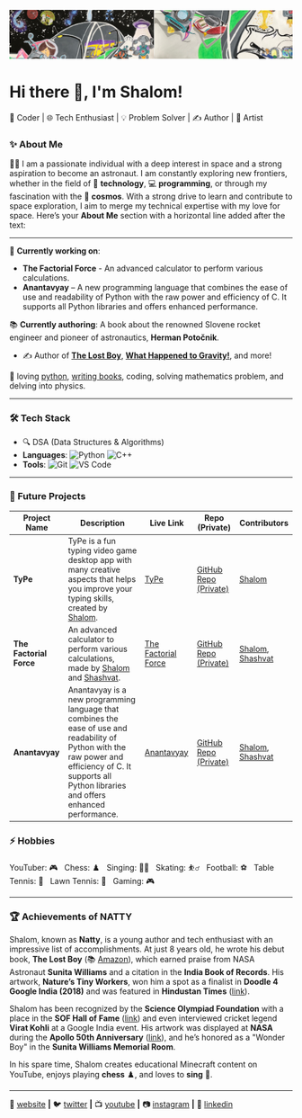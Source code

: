 [![bg][banner]][website]

# Hi there 👋, I'm Shalom!
🚀 Coder | 🌐 Tech Enthusiast | 💡 Problem Solver | ✍️ Author | 🎨 Artist

### ✨ About Me

 👨‍🚀 I am a passionate individual with a deep interest in space and a strong aspiration to become an astronaut. I am constantly exploring new frontiers, whether in the field of 🚀 **technology**, 💻 **programming**, or through my fascination with the 🌌 **cosmos**. With a strong drive to learn and contribute to space exploration, I aim to merge my technical expertise with my love for space.
Here’s your **About Me** section with a horizontal line added after the text:

---

🔧 **Currently working on**:  
- **The Factorial Force** - An advanced calculator to perform various calculations.  
- **Anantavyay** – A new programming language that combines the ease of use and readability of Python with the raw power and efficiency of C. It supports all Python libraries and offers enhanced performance.

📚 **Currently authoring**: A book about the renowned Slovene rocket engineer and pioneer of astronautics, **Herman Potočnik**.


- ✍️ Author of [**The Lost Boy**](https://www.amazon.com/Lost-Boy-great-adventure/dp/1656927888), [**What Happened to Gravity!**](https://www.amazon.com/WHAT-HAPPENED-GRAVITY-Shalom-Keshet/dp/B0B4BXRMZ2), and more!

💜 loving [python][python], [writing books][writing books], coding, solving mathematics problem, and delving into physics.

---

### 🛠 Tech Stack
- 🔍 DSA (Data Structures & Algorithms)
- **Languages**: ![Python](https://img.shields.io/badge/-Python-3776AB?logo=python&logoColor=white) ![C++](https://img.shields.io/badge/-C++-00599C?logo=cplusplus&logoColor=white)
- **Tools**: ![Git](https://img.shields.io/badge/-Git-F05032?logo=git&logoColor=white) ![VS Code](https://img.shields.io/badge/-VS_Code-007ACC?logo=visualstudiocode&logoColor=white)


---

### 🚀 Future Projects  

| **Project Name**           | **Description**                                                                                                                                                                                   | **Live Link**                                                                                             | **Repo (Private)**                                                                                                         | **Contributors**                                                                 |
|----------------------------|---------------------------------------------------------------------------------------------------------------------------------------------------------------------------------------------------|------------------------------------------------------------------------------------------------------------|-----------------------------------------------------------------------------------------------------------------------------|----------------------------------------------------------------------------------|
| **TyPe**                   | TyPe is a fun typing video game desktop app with many creative aspects that helps you improve your typing skills, created by [Shalom](https://github.com/shalomkeshet).                           | [TyPe](https://game-type.vercel.app/)                                                                     | [GitHub Repo (Private)](https://github.com/shalomkeshet/TyPe)                                                              | [Shalom](https://github.com/shalomkeshet)                                         |
| **The Factorial Force**    | An advanced calculator to perform various calculations, made by [Shalom](https://github.com/shalomkeshet) and [Shashvat](https://github.com/Syntax-Virtuoso).                                     | [The Factorial Force](https://thefactorialforce.vercel.app/)                                              | [GitHub Repo (Private)](https://github.com/Syntax-Virtuoso/The_Factorial_Force)                                           | [Shalom](https://github.com/shalomkeshet), [Shashvat](https://github.com/Syntax-Virtuoso) |
| **Anantavyay**             | Anantavyay is a new programming language that combines the ease of use and readability of Python with the raw power and efficiency of C. It supports all Python libraries and offers enhanced performance. | [Anantavyay](https://anantavyay.vercel.app/)                                                              | [GitHub Repo (Private)](https://github.com/Syntax-Virtuoso/anantavyay)                                                    | [Shalom](https://github.com/shalomkeshet), [Shashvat](https://github.com/Syntax-Virtuoso) |



### ⚡ Hobbies  

YouTuber: :video_game:   Chess: ♟️   Singing: 🧑‍🎤   Skating: ⛹️‍♂️   Football: ⚽   Table Tennis: 🏓   Lawn Tennis: 🎾   Gaming: 🎮

---

### 🏆 **Achievements of NATTY**

Shalom, known as **Natty**, is a young author and tech enthusiast with an impressive list of accomplishments. At just 8 years old, he wrote his debut book, **The Lost Boy** (📚 [Amazon](https://amzn.to/2Q9ecHw)), which earned praise from NASA Astronaut **Sunita Williams** and a citation in the **India Book of Records**. His artwork, **Nature’s Tiny Workers**, won him a spot as a finalist in **Doodle 4 Google India (2018)** and was featured in **Hindustan Times** ([link](https://bit.ly/2InwzVc)).

Shalom has been recognized by the **Science Olympiad Foundation** with a place in the **SOF Hall of Fame** ([link](https://bit.ly/31R6Ygw)) and even interviewed cricket legend **Virat Kohli** at a Google India event. His artwork was displayed at **NASA** during the **Apollo 50th Anniversary** ([link](https://bit.ly/31R6Ygw)), and he’s honored as a "Wonder Boy" in the **Sunita Williams Memorial Room**.

In his spare time, Shalom creates educational Minecraft content on YouTube, enjoys playing **chess** ♟️, and loves to **sing** 🎤.

---

🏡 [website][website] **|** 
🐦 [twitter][twitter] **|** 
📺 [youtube][youtube] **|** 
📷 [instagram][instagram] **|** 
👔 [linkedin][linkedin]

[banner]: https://raw.githubusercontent.com/shalomkeshet/shalomkeshet/master/banner.png
[python]: https://www.python.org
[writing books]: https://www.amazon.com/Lost-Boy-great-adventure/dp/1656927888
[book]: https://www.amazon.com/Giratina-distortion-world-Shalom-Keshet/dp/B08MSLX9LT
[running]: https://runkeeper.com/user/3300919284/profile
[artwork]: https://india.googleblog.com/2018/10/meet-finalists-of-doodle-4-google-2018.html
[website]: http://shalomkeshet.com
[twitter]: https://twitter.com/nattybloc
[youtube]: https://www.youtube.com/channel/UC0fg6KtmnpNx8OJnZkuTVTQ
[instagram]: https://instagram.com/shalomkeshet
[linkedin]: https://in.linkedin.com/in/shalomkeshet


<!--
**shalomkeshet/shalomkeshet** is a ✨ _special_ ✨ repository because its `README.md` (this file) appears on your GitHub profile.

Here are some ideas to get you started:

- 🔭 I’m currently working on writing a book person who contributed a concept of rocket science.
- 🌱 I’m currently learning python, C++ and Data Structures and Algorithms.
- 👯 I’m looking to collaborate on ...
- 🤔 I’m looking for help with ...
- 💬 Ask me about ...
- 📫 How to reach me: ...
- 😄 Pronouns: ...
- ⚡ Fun fact: ...
-->
